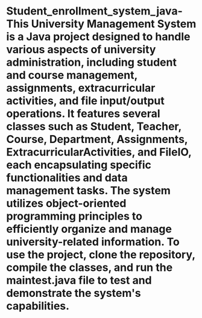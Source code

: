 # Student_enrollment_system_java-This University Management System is a Java project designed to handle various aspects of university administration, including student and course management, assignments, extracurricular activities, and file input/output operations. It features several classes such as Student, Teacher, Course, Department, Assignments, ExtracurricularActivities, and FileIO, each encapsulating specific functionalities and data management tasks. The system utilizes object-oriented programming principles to efficiently organize and manage university-related information. To use the project, clone the repository, compile the classes, and run the maintest.java file to test and demonstrate the system's capabilities.
